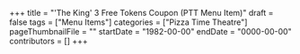 +++
title = "'The King' 3 Free Tokens Coupon (PTT Menu Item)"
draft = false
tags = ["Menu Items"]
categories = ["Pizza Time Theatre"]
pageThumbnailFile = ""
startDate = "1982-00-00"
endDate = "0000-00-00"
contributors = []
+++
